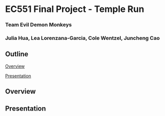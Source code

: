# EC551 Final Project - Temple Run
### Team Evil Demon Monkeys
### Julia Hua, Lea Lorenzana-Garcia, Cole Wentzel, Juncheng Cao

## Outline
[Overview](#Overview) 

[Presentation](#Presentation)


## Overview 

## Presentation
